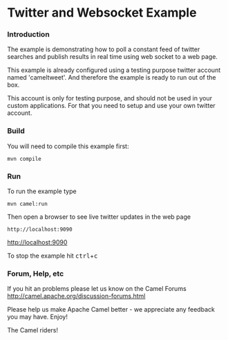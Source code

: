 # Twitter and Websocket Example

### Introduction
The example is demonstrating how to poll a constant feed of twitter searches
and publish results in real time using web socket to a web page.

This example is already configured using a testing purpose twitter account named 'cameltweet'.
And therefore the example is ready to run out of the box.

This account is only for testing purpose, and should not be used in your custom applications.
For that you need to setup and use your own twitter account.

### Build
You will need to compile this example first:

	mvn compile

### Run
To run the example type

	mvn camel:run

Then open a browser to see live twitter updates in the web page

	http://localhost:9090
<http://localhost:9090>

To stop the example hit <kbd>ctrl</kbd>+<kbd>c</kbd>


### Forum, Help, etc

If you hit an problems please let us know on the Camel Forums
	<http://camel.apache.org/discussion-forums.html>

Please help us make Apache Camel better - we appreciate any feedback you may
have.  Enjoy!



The Camel riders!
